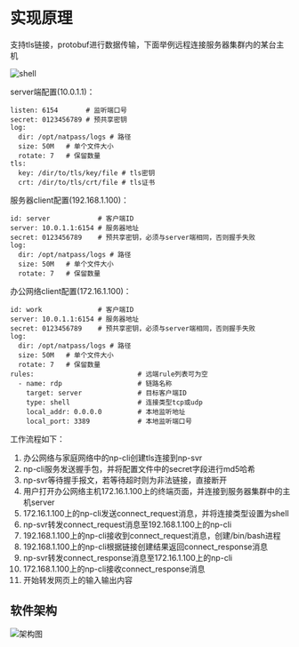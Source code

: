 # 实现原理

支持tls链接，protobuf进行数据传输，下面举例远程连接服务器集群内的某台主机

![shell](imgs/example.jpg)

server端配置(10.0.1.1)：

    listen: 6154       # 监听端口号
    secret: 0123456789 # 预共享密钥
    log:
      dir: /opt/natpass/logs # 路径
      size: 50M   # 单个文件大小
      rotate: 7   # 保留数量
    tls:
      key: /dir/to/tls/key/file # tls密钥
      crt: /dir/to/tls/crt/file # tls证书

服务器client配置(192.168.1.100)：

    id: server            # 客户端ID
    server: 10.0.1.1:6154 # 服务器地址
    secret: 0123456789    # 预共享密钥，必须与server端相同，否则握手失败
    log:
      dir: /opt/natpass/logs # 路径
      size: 50M   # 单个文件大小
      rotate: 7   # 保留数量

办公网络client配置(172.16.1.100)：

    id: work              # 客户端ID
    server: 10.0.1.1:6154 # 服务器地址
    secret: 0123456789    # 预共享密钥，必须与server端相同，否则握手失败
    log:
      dir: /opt/natpass/logs # 路径
      size: 50M   # 单个文件大小
      rotate: 7   # 保留数量
    rules:                          # 远端rule列表可为空
      - name: rdp                   # 链路名称
        target: server              # 目标客户端ID
        type: shell                 # 连接类型tcp或udp
        local_addr: 0.0.0.0         # 本地监听地址
        local_port: 3389            # 本地监听端口号

工作流程如下：

1. 办公网络与家庭网络中的np-cli创建tls连接到np-svr
2. np-cli服务发送握手包，并将配置文件中的secret字段进行md5哈希
3. np-svr等待握手报文，若等待超时则为非法链接，直接断开
4. 用户打开办公网络主机172.16.1.100上的终端页面，并连接到服务器集群中的主机server
5. 172.16.1.100上的np-cli发送connect_request消息，并将连接类型设置为shell
6. np-svr转发connect_request消息至192.168.1.100上的np-cli
7. 192.168.1.100上的np-cli接收到connect_request消息，创建/bin/bash进程
8. 192.168.1.100上的np-cli根据链接创建结果返回connect_response消息
9. np-svr转发connect_response消息至172.16.1.100上的np-cli
10. 172.168.1.100上的np-cli接收connect_response消息
11. 开始转发网页上的输入输出内容

## 软件架构

![架构图](imgs/architecture.jpg)